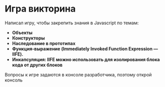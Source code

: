 # Игра викторина

Написал игру, чтобы закрепить знания в Javascript по темам:
- **Объекты**  
- **Конструкторы**  
- **Наследование в прототипах**  
- **Функция-выражение (Immediately Invoked Function Expression — IIFE).**  
- **Инкапсуляция: IIFE можно использовать для изолирования блока кода от других блоков**  

Вопросы к игре задаются в консоле разработчика, поэтому открой консоль
